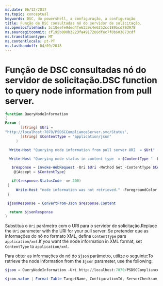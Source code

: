 ```yaml
---
ms.date: 06/12/2017
ms.topic: conceptual
keywords: DSC, do powershell, a configuração, a configuração
title: Função de DSC consultadas nó do servidor de solicitação.
ms.openlocfilehash: 5c10eefe9ded4fe6339c4e6252cc189bcd793978
ms.sourcegitcommit: cf195b090b3223fa4917206dfec7f0b603873cdf
ms.translationtype: MT
ms.contentlocale: pt-PT
ms.lasthandoff: 04/09/2018
---
```

# <a name="dsc-function-to-query-node-information-from-pull-server"></a><span data-ttu-id="d8e75-103">Função de DSC consultadas nó do servidor de solicitação.</span><span class="sxs-lookup"><span data-stu-id="d8e75-103">DSC function to query node information from pull server.</span></span>

```powershell
function QueryNodeInformation
{
Param (
       [string] $Uri =
"http://localhost:7070/PSDSCComplianceServer.svc/Status",
       [string] $ContentType = "application/json"
     )

  Write-Host "Querying node information from pull server URI  = $Uri" -ForegroundColor Green

  Write-Host "Querying node status in content type  = $ContentType " -ForegroundColor Green

   $response = Invoke-WebRequest -Uri $Uri -Method Get -ContentType $ContentType -UseDefaultCredentials -Headers
    @{Accept = $ContentType}

   if($response.StatusCode -ne 200)
 {
     Write-Host "node information was not retrieved." -ForegroundColor Red
 }

 $jsonResponse = ConvertFrom-Json $response.Content

  return $jsonResponse
}
```

<span data-ttu-id="d8e75-104">Substitua o `Uri` parâmetro com o URI para o servidor de solicitação.</span><span class="sxs-lookup"><span data-stu-id="d8e75-104">Replace the `Uri` parameter with the URI for your pull server.</span></span> <span data-ttu-id="d8e75-105">Se pretender que as informações do nó no formato XML, defina `ContentType` para `application/xml`.</span><span class="sxs-lookup"><span data-stu-id="d8e75-105">If you want the node information in XML format, set `ContentType` to `application/xml`.</span></span>

<span data-ttu-id="d8e75-106">Para obter as informações do nó do `$json` parâmetro, utilize o seguinte:</span><span class="sxs-lookup"><span data-stu-id="d8e75-106">To retrieve the node information from the `$json` parameter, use the following:</span></span>

```powershell
$json = QueryNodeInformation –Uri http://localhost:7070/PSDSCComplianceServer.svc/Status

$json.value | Format-Table TargetName, ConfigurationId, ServerChecksum, NodeCompliant, LastComplianceTime, StatusCode
```